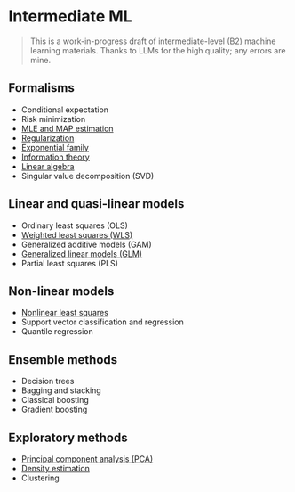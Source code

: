 # Intermediate ML

> This is a work-in-progress draft of intermediate-level (B2) machine learning materials. Thanks to LLMs for the high quality; any errors are mine.


## Formalisms

- Conditional expectation
- Risk minimization
- [MLE and MAP estimation](https://vsheg.github.io/intermediate-ml/01-formalism/mle-map.pdf)
- [Regularization](https://vsheg.github.io/intermediate-ml/01-formalism/regularization.pdf)
- [Exponential family](https://vsheg.github.io/intermediate-ml/01-formalism/exp-family.pdf)
- [Information theory](https://vsheg.github.io/intermediate-ml/01-formalism/information.pdf)
- [Linear algebra](https://vsheg.github.io/intermediate-ml/01-formalism/linear-algebra.pdf)
- Singular value decomposition (SVD)

## Linear and quasi-linear models

- Ordinary least squares (OLS)
- [Weighted least squares (WLS)](https://vsheg.github.io/intermediate-ml/02-linear/weighted-ls.pdf)
- Generalized additive models (GAM)
- [Generalized linear models (GLM)](https://vsheg.github.io/intermediate-ml/02-linear/glm.pdf)
- Partial least squares (PLS)


## Non-linear models

- [Nonlinear least squares](https://vsheg.github.io/intermediate-ml/03-nonlinear/nonlinear-ls.pdf)
- Support vector classification and regression
- Quantile regression

## Ensemble methods

- Decision trees
- Bagging and stacking
- Classical boosting
- Gradient boosting

## Exploratory methods
 
- [Principal component analysis (PCA)](https://vsheg.github.io/intermediate-ml/05-exploratory/pca.pdf)
- [Density estimation](https://vsheg.github.io/intermediate-ml/05-exploratory/density.pdf)
- Clustering
